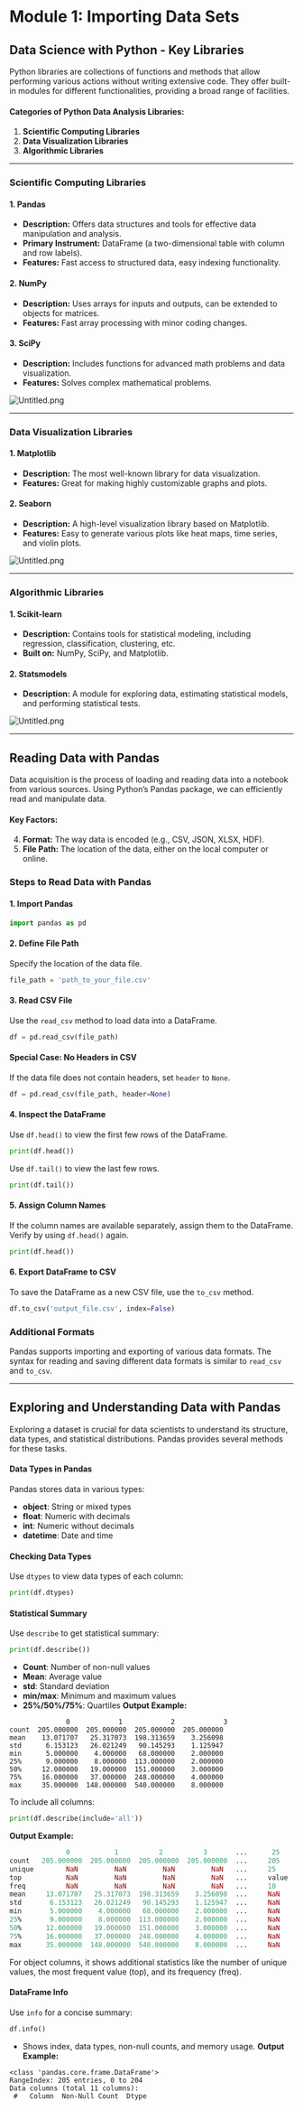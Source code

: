 

# Module 1: Importing Data Sets
## Data Science with Python - Key Libraries
Python libraries are collections of functions and methods that allow performing various actions without writing extensive code. They offer built-in modules for different functionalities, providing a broad range of facilities.
#### Categories of Python Data Analysis Libraries:
1. **Scientific Computing Libraries**
2. **Data Visualization Libraries**
3. **Algorithmic Libraries**

___
### Scientific Computing Libraries
#### 1. **Pandas**
- **Description:** Offers data structures and tools for effective data manipulation and analysis.
- **Primary Instrument:** DataFrame (a two-dimensional table with column and row labels).
- **Features:** Fast access to structured data, easy indexing functionality.
#### 2. **NumPy**
- **Description:** Uses arrays for inputs and outputs, can be extended to objects for matrices.
- **Features:** Fast array processing with minor coding changes.
#### 3. **SciPy**
- **Description:** Includes functions for advanced math problems and data visualization.
- **Features:** Solves complex mathematical problems.

![Untitled.png](https://prod-files-secure.s3.us-west-2.amazonaws.com/03e82b26-cccb-4906-bb56-adabcbdc0655/997ac361-58a8-4f04-bb0f-79fea4baa761/Untitled.png?X-Amz-Algorithm=AWS4-HMAC-SHA256&X-Amz-Content-Sha256=UNSIGNED-PAYLOAD&X-Amz-Credential=ASIAZI2LB466TRP5VZGZ%2F20250205%2Fus-west-2%2Fs3%2Faws4_request&X-Amz-Date=20250205T231408Z&X-Amz-Expires=3600&X-Amz-Security-Token=IQoJb3JpZ2luX2VjEDcaCXVzLXdlc3QtMiJIMEYCIQCHgjsakn2UWUO4FBfVyLzORv2bhRoPg6VdslK2A6vidgIhALabZ04e1fKtN9XamKILDbTkD38I3g%2Bt5iTEfzIFkxlvKv8DCFAQABoMNjM3NDIzMTgzODA1IgzviOjVyqHQZnFTkvEq3AM1n0bBt9CHoYNeHljO0P2kH9pohpLQTGPFC1YUMLw7I%2BmBNEcTtCj3StyIYt8uyDOYcMCnLqEEoKWIKlL1W%2B%2B1RqxqSVlSG1ZlWiKCqCf7tGA%2BRNGZdRXiJPFzeX5WLIaex4V3nzpG4mQPeY%2BXs6xQedhA6L10J7JNKdS%2FmVLRMGviYWqVQwQbBgl%2F6jbiB%2FOVlLjsAJ4roV16alIWc2BouUXyIF3JB8QBFuV3SUANkcjefggjKefvY%2Fz2gXtY468z6ZpGy%2BlkIzgYnk%2Fwi6uy3N3akA29BLPlkPvR4wi399wPejni%2B%2Bljg8xGbR1X1FZ4LDz5vLF0EPQhxNojXgAex%2BSYIDh45iWuhOxibcn%2B3R%2Bft%2B%2FiCkdXFnvWxA7ja5McC6gcrd7xIViGPJfeVPSbQRqEmUqSilGaAaiuFsQQbTezMK8w51awHXl5Doc2veNvjOv4Dy%2FRsoIf5ctUCsn6tXFwXMLQMqsk1fI036Ha96AhIH4ZLVZtDswxOlamUu6Inokoxn4x89HhH0y3laFGHLCTqI6%2B1hzU5nMTkye9Tup%2BkHK8rrCScOMLJVUYesqHP8oHfp7MrCr%2F7uFrfIj5l84QUcgQ%2BjvR5A%2FWcGKm6j0l%2F6l%2FzIO2yn9BxzDz2I%2B9BjqkAXfmCW%2BusCDGQLjasrMNYXxQ5QE31RcYKVBMdUt50i6%2BcU3cvAY7eHhijqToTCKsqjsaoUPVSl4VZp7%2BKBChU%2FwhTEUgWAIEcfxbpAyx5AvhR%2F1dpTSSqGGtFFJBCFyC21Ky9JCSKE9LXrlvSgaHsIcwHumWwsC0YA%2FCL0NFLxC1D12ErwsHDPVDis23uD8BTNxYcIolnIB3oM4Dzc%2BCi2%2B8rCRt&X-Amz-Signature=5647034f3f62dfd4d991a51ba7aecd0734495a59f05760144bc69f0e04f0f335&X-Amz-SignedHeaders=host&x-id=GetObject)
___
### Data Visualization Libraries
#### 1. **Matplotlib**
- **Description:** The most well-known library for data visualization.
- **Features:** Great for making highly customizable graphs and plots.
#### 2. **Seaborn**
- **Description:** A high-level visualization library based on Matplotlib.
- **Features:** Easy to generate various plots like heat maps, time series, and violin plots.

![Untitled.png](https://prod-files-secure.s3.us-west-2.amazonaws.com/03e82b26-cccb-4906-bb56-adabcbdc0655/733d1e42-5a53-4fd8-90c1-3d85254369a6/Untitled.png?X-Amz-Algorithm=AWS4-HMAC-SHA256&X-Amz-Content-Sha256=UNSIGNED-PAYLOAD&X-Amz-Credential=ASIAZI2LB466V7JENUI6%2F20250205%2Fus-west-2%2Fs3%2Faws4_request&X-Amz-Date=20250205T231407Z&X-Amz-Expires=3600&X-Amz-Security-Token=IQoJb3JpZ2luX2VjEDcaCXVzLXdlc3QtMiJGMEQCIBTDKqYtb2wwdDkStwRNpXFCdT8zRxW4EWunN%2Fi19ddPAiAlbRWvlqq7nLS2%2B6dmc%2BKpRgnP9Ez4K%2F01%2Bm7%2BLbxSfyr%2FAwhQEAAaDDYzNzQyMzE4MzgwNSIM6OyLvR4XQP6r%2BQiWKtwDlTctjSj3zWyj7pbookUnY%2BjO4778u%2F%2B1GZ0%2FpOHYwcnjeJRP8R1DH7WbgPhwogwANxLidksOmwYlsCdHqTkOM2hga4vg5yVsMkfjpHxB65LmHj8rcj6WwMNM5o8bMLWTw1A%2FuZCRBRxHVGPhxknk%2F5xu%2FiU2Jfe%2BdOBqnh6TiwkL4BbnJR2%2BitfXdpWghmZiER%2FvM73IQW5DaOnWCkW09b%2BnEwPc7WwRigxSe2uVNeEh1Sm8jfYbTl3ZJHFuBp3WlZg1KnHD%2FzuJiMY4aqE94aK5oYFBQCT2IL5tRkM8MZr%2FgqsPwyKxPTsDJ3Bi9gg9wDabbzsK8aqBoRJry2Af0J48TfxiBYsMC%2BGfS2HwOyBsZ%2FAl8ZuGLRQI%2F0i3WYALjnHcbVqmuX040acWW7wrGHACmEIf7Ah01%2F6wYlj7%2BhLdwPo1F21aqS3aiBJhDCb3WOb0tFtkHDiGPxiigKKKvNUFQQWOASr3sdCrtivpLV0CfQ6ODCzOZhXRy8RTLWgmhKyf%2FaI3w6KaCJbiDs6R%2BBBCFcwz1vMteZEM3N7iR10rZD2lp80UI7S9oJqlVHnZjb7HYmqhrT9Y0qZiEKgJdhUhF7VMmvWpjijGeTakDXUP1Sxi%2FPRUdHqfe2kwlNyPvQY6pgFZ0Ecd%2FqIfoRczl2GjWr4MjKtixV%2F38%2F1rZMfHvcv2aVIPFIeaz1xMR75QYPvJCp0c3KQ3Rs5P3E3ylWNi3MGFcqKPdHBfV4GJUfqYxo31jDOqqbmbkFQ8O2ZCkaKbQr%2FVDlcIZyMJvOQ5jy8U%2BCFX%2F1vAill3VO9NANR2NyVghxkAYtranSUK5M1Vc315nr9zywdHON3Q6%2BslyCaK3QQS3tn0EFwD&X-Amz-Signature=17b9771df388574d160e3afd4120b9c1044af865ef0d258696efed59a43777fc&X-Amz-SignedHeaders=host&x-id=GetObject)
___
### Algorithmic Libraries
#### 1. **Scikit-learn**
- **Description:** Contains tools for statistical modeling, including regression, classification, clustering, etc.
- **Built on:** NumPy, SciPy, and Matplotlib.
#### 2. **Statsmodels**
- **Description:** A module for exploring data, estimating statistical models, and performing statistical tests.

![Untitled.png](https://prod-files-secure.s3.us-west-2.amazonaws.com/03e82b26-cccb-4906-bb56-adabcbdc0655/c62885f5-417d-4179-834f-d68f8f2bdf39/Untitled.png?X-Amz-Algorithm=AWS4-HMAC-SHA256&X-Amz-Content-Sha256=UNSIGNED-PAYLOAD&X-Amz-Credential=ASIAZI2LB466V7JENUI6%2F20250205%2Fus-west-2%2Fs3%2Faws4_request&X-Amz-Date=20250205T231407Z&X-Amz-Expires=3600&X-Amz-Security-Token=IQoJb3JpZ2luX2VjEDcaCXVzLXdlc3QtMiJGMEQCIBTDKqYtb2wwdDkStwRNpXFCdT8zRxW4EWunN%2Fi19ddPAiAlbRWvlqq7nLS2%2B6dmc%2BKpRgnP9Ez4K%2F01%2Bm7%2BLbxSfyr%2FAwhQEAAaDDYzNzQyMzE4MzgwNSIM6OyLvR4XQP6r%2BQiWKtwDlTctjSj3zWyj7pbookUnY%2BjO4778u%2F%2B1GZ0%2FpOHYwcnjeJRP8R1DH7WbgPhwogwANxLidksOmwYlsCdHqTkOM2hga4vg5yVsMkfjpHxB65LmHj8rcj6WwMNM5o8bMLWTw1A%2FuZCRBRxHVGPhxknk%2F5xu%2FiU2Jfe%2BdOBqnh6TiwkL4BbnJR2%2BitfXdpWghmZiER%2FvM73IQW5DaOnWCkW09b%2BnEwPc7WwRigxSe2uVNeEh1Sm8jfYbTl3ZJHFuBp3WlZg1KnHD%2FzuJiMY4aqE94aK5oYFBQCT2IL5tRkM8MZr%2FgqsPwyKxPTsDJ3Bi9gg9wDabbzsK8aqBoRJry2Af0J48TfxiBYsMC%2BGfS2HwOyBsZ%2FAl8ZuGLRQI%2F0i3WYALjnHcbVqmuX040acWW7wrGHACmEIf7Ah01%2F6wYlj7%2BhLdwPo1F21aqS3aiBJhDCb3WOb0tFtkHDiGPxiigKKKvNUFQQWOASr3sdCrtivpLV0CfQ6ODCzOZhXRy8RTLWgmhKyf%2FaI3w6KaCJbiDs6R%2BBBCFcwz1vMteZEM3N7iR10rZD2lp80UI7S9oJqlVHnZjb7HYmqhrT9Y0qZiEKgJdhUhF7VMmvWpjijGeTakDXUP1Sxi%2FPRUdHqfe2kwlNyPvQY6pgFZ0Ecd%2FqIfoRczl2GjWr4MjKtixV%2F38%2F1rZMfHvcv2aVIPFIeaz1xMR75QYPvJCp0c3KQ3Rs5P3E3ylWNi3MGFcqKPdHBfV4GJUfqYxo31jDOqqbmbkFQ8O2ZCkaKbQr%2FVDlcIZyMJvOQ5jy8U%2BCFX%2F1vAill3VO9NANR2NyVghxkAYtranSUK5M1Vc315nr9zywdHON3Q6%2BslyCaK3QQS3tn0EFwD&X-Amz-Signature=f6e24bc4ace9bc746f03b214da52bd574ba45fb28646ed1a6d8ec65ca148aae7&X-Amz-SignedHeaders=host&x-id=GetObject)
___
## Reading Data with Pandas
Data acquisition is the process of loading and reading data into a notebook from various sources. Using Python’s Pandas package, we can efficiently read and manipulate data.
#### Key Factors:
4. **Format:** The way data is encoded (e.g., CSV, JSON, XLSX, HDF).
5. **File Path:** The location of the data, either on the local computer or online.
### Steps to Read Data with Pandas
#### 1. **Import Pandas**
```python
import pandas as pd
```
#### 2. **Define File Path**
Specify the location of the data file.
```python
file_path = 'path_to_your_file.csv'
```
#### 3. **Read CSV File**
Use the `read_csv` method to load data into a DataFrame.
```python
df = pd.read_csv(file_path)
```
#### Special Case: No Headers in CSV
If the data file does not contain headers, set `header` to `None`.
```python
df = pd.read_csv(file_path, header=None)
```
#### 4. **Inspect the DataFrame**
Use `df.head()` to view the first few rows of the DataFrame.
```python
print(df.head())
```
Use `df.tail()` to view the last few rows.
```python
print(df.tail())
```
#### 5. **Assign Column Names**
If the column names are available separately, assign them to the DataFrame.
Verify by using `df.head()` again.
```python
print(df.head())
```
#### 6. **Export DataFrame to CSV**
To save the DataFrame as a new CSV file, use the `to_csv` method.
```python
df.to_csv('output_file.csv', index=False)
```
### Additional Formats
Pandas supports importing and exporting of various data formats. The syntax for reading and saving different data formats is similar to `read_csv` and `to_csv`.
___
## Exploring and Understanding Data with Pandas
Exploring a dataset is crucial for data scientists to understand its structure, data types, and statistical distributions. Pandas provides several methods for these tasks.
#### Data Types in Pandas
Pandas stores data in various types:
- **object**: String or mixed types
- **float**: Numeric with decimals
- **int**: Numeric without decimals
- **datetime**: Date and time
#### Checking Data Types
Use `dtypes` to view data types of each column:
```python
print(df.dtypes)
```
#### Statistical Summary
Use `describe` to get statistical summary:
```python
print(df.describe())
```
- **Count**: Number of non-null values
- **Mean**: Average value
- **std**: Standard deviation
- **min/max**: Minimum and maximum values
- **25%/50%/75%**: Quartiles
**Output Example:**
```plain text
              0            1            2            3
count  205.000000  205.000000  205.000000  205.000000
mean    13.071707   25.317073  198.313659    3.256098
std      6.153123   26.021249   90.145293    1.125947
min      5.000000    4.000000   68.000000    2.000000
25%      9.000000    8.000000  113.000000    2.000000
50%     12.000000   19.000000  151.000000    3.000000
75%     16.000000   37.000000  248.000000    4.000000
max     35.000000  148.000000  540.000000    8.000000
```
To include all columns:
```python
print(df.describe(include='all'))
```
**Output Example:**
```r
              0           1          2          3       ...      25       26       27
count   205.000000  205.000000  205.000000  205.000000  ...     205      205      205
unique        NaN         NaN         NaN         NaN   ...     25       25       25
top           NaN         NaN         NaN         NaN   ...     value    value    value
freq          NaN         NaN         NaN         NaN   ...     10       10       10
mean     13.071707   25.317073  198.313659    3.256098  ...     NaN      NaN      NaN
std       6.153123   26.021249   90.145293    1.125947  ...     NaN      NaN      NaN
min       5.000000    4.000000   68.000000    2.000000  ...     NaN      NaN      NaN
25%       9.000000    8.000000  113.000000    2.000000  ...     NaN      NaN      NaN
50%      12.000000   19.000000  151.000000    3.000000  ...     NaN      NaN      NaN
75%      16.000000   37.000000  248.000000    4.000000  ...     NaN      NaN      NaN
max      35.000000  148.000000  540.000000    8.000000  ...     NaN      NaN      NaN
```
For object columns, it shows additional statistics like the number of unique values, the most frequent value (top), and its frequency (freq).
#### DataFrame Info
Use `info` for a concise summary:
```python
df.info()
```
- Shows index, data types, non-null counts, and memory usage.
**Output Example:**
```less
<class 'pandas.core.frame.DataFrame'>
RangeIndex: 205 entries, 0 to 204
Data columns (total 11 columns):
 #   Column  Non-Null Count  Dtype
